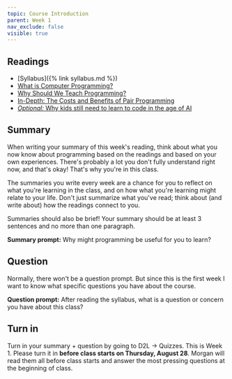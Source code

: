 ```yaml
---
topic: Course Introduction
parent: Week 1
nav_exclude: false
visible: true
---
```


## Readings

* [Syllabus]({% link syllabus.md %})
* [What is Computer Programming?](https://news.codecademy.com/what-is-computer-programming/)
* [Why Should We Teach Programming?](https://computinged.wordpress.com/2017/10/18/why-should-we-teach-programming-hint-its-not-to-learn-problem-solving/)
* [In-Depth: The Costs and Benefits of Pair Programming](https://medium.com/the-liberators/in-depth-the-costs-and-benefits-of-pair-programming-b4b54b27c6ff)
* [_Optional:_ Why kids still need to learn to code in the age of AI](https://www.raspberrypi.org/blog/why-kids-still-need-to-learn-to-code-in-the-age-of-ai/)

## Summary

When writing your summary of this week's reading, think about what you now know about programming based on the readings and based on your own experiences. There's probably a lot you don't fully understand right now, and that's okay! That's why you're in this class.

The summaries you write every week are a chance for you to reflect on what you're learning in the class, and on how what you're learning might relate to your life. Don't just summarize what you've read; think about (and write about) how the readings connect to you. 

Summaries should also be brief! Your summary should be at least 3 sentences and no more than one paragraph.

**Summary prompt:** Why might programming be useful for you to learn?

## Question

Normally, there won't be a question prompt. But since this is the first week I want to know what specific questions you have about the course.

**Question prompt:** After reading the syllabus, what is a question or concern you have about this class?

## Turn in

Turn in your summary + question by going to D2L -> Quizzes. This is Week 1. Please turn it in **before class starts on Thursday, August 28**. Morgan will read them all before class starts and answer the most pressing questions at the beginning of class.
